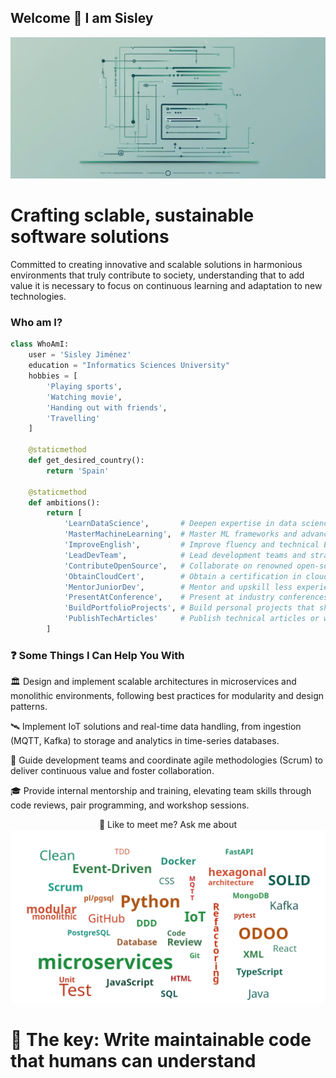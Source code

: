 ## Welcome 👋 I am Sisley

![SisleyInTech Banner](sisleyintech_portfolio.png)
# Crafting sclable, sustainable software solutions
Committed to creating innovative and scalable solutions in harmonious environments that truly contribute to society, understanding that to add value it is necessary to focus on continuous learning and adaptation to new technologies.
### Who am I?
```python
class WhoAmI:
    user = 'Sisley Jiménez'
    education = "Informatics Sciences University"
    hobbies = [
        'Playing sports',
        'Watching movie',
        'Handing out with friends',
        'Travelling'
    ]

    @staticmethod
    def get_desired_country():
        return 'Spain'

    @staticmethod
    def ambitions():
        return [
            'LearnDataScience',       # Deepen expertise in data science and analytics
            'MasterMachineLearning',  # Master ML frameworks and advanced algorithms
            'ImproveEnglish',         # Improve fluency and technical English communication
            'LeadDevTeam',            # Lead development teams and strategic projects
            'ContributeOpenSource',   # Collaborate on renowned open-source projects
            'ObtainCloudCert',        # Obtain a certification in cloud platforms (AWS/Azure/GCP)
            'MentorJuniorDev',        # Mentor and upskill less experienced peers
            'PresentAtConference',    # Present at industry conferences or meetups
            'BuildPortfolioProjects', # Build personal projects that showcase new skills
            'PublishTechArticles'     # Publish technical articles or whitepapers
        ]

```

### ❓ Some Things I Can Help You With

🏛️ Design and implement scalable architectures in microservices and monolithic environments, following best practices for modularity and design patterns.

🛰️ Implement IoT solutions and real-time data handling, from ingestion (MQTT, Kafka) to storage and analytics in time-series databases.

🚀 Guide development teams and coordinate agile methodologies (Scrum) to deliver continuous value and foster collaboration.

🎓 Provide internal mentorship and training, elevating team skills through code reviews, pair programming, and workshop sessions.


<div align="center">
💬 Like to meet me? Ask me about
<img src="askme_mix.png">
</div>


# 🔑 The key: Write maintainable code that humans can understand 


<!-- ### Hey,[Haany here!](https://www.youtube.com/channel/UCietjxpksncMdOUkycv5nqA)<img src="https://media.giphy.com/media/hvRJCLFzcasrR4ia7z/giphy.gif" width="25px"> -->

<!--
**SisleyInTech/SisleyInTech** is a ✨ _special_ ✨ repository because its `README.md` (this file) appears on your GitHub profile.

Here are some ideas:

- 🔭 I’m currently working on ...
- 🌱 I’m currently learning ...
- 👯 I’m looking to collaborate on ...
- 🤔 I’m looking for help with ...
- 💬 Ask me about ...
- 📫 How to reach me: ...
- 😄 Pronouns: ...
- ⚡ Fun fact: ...
- My latest posts



Crea una imagen estas cambiando palabras, deja el fondo blanco y que las letras sean las que tomen los colores, verde carmelita y otros que combinen con estos, no repitas palabras, recuerda son estas las que quiero incluir en la imagen:
Event-Driven, Python, Database, Software, microservices, modular monolithic, hexagonal architecture, Java, XML, HTML, Javascript, TypeScript, React, SOLID, Clean, IoT, ODOO, CSS, DDD, TDD, Code Review, FastAPI, MQTT, Kafka, MongoDB, PostgreSQL, Refactoring, Unit Test, SQL, pl/pgsql, Docker, Git, GitHub, Scrum
-->
